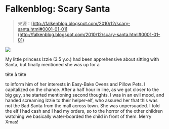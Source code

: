 <!--yml
category: 未分类
date: 2024-05-12 21:14:18
-->

# Falkenblog: Scary Santa

> 来源：[http://falkenblog.blogspot.com/2010/12/scary-santa.html#0001-01-01](http://falkenblog.blogspot.com/2010/12/scary-santa.html#0001-01-01)

[![](img/5aa95f7adb98c5fd4e030d9c80dfc0dc.png)](https://blogger.googleusercontent.com/img/b/R29vZ2xl/AVvXsEjH4QuDiRknLY_Es7NxQurdshZLbrRXEmbKFecTshyphenhyphenDcNwxdf3_Uyc6wEaLj32zNPgP2oe7QjHybS5LNAb2MXxU8Fm0sWLmDDYvTfnGkV1lTV6MO0ldIhVqeREDKaJiCK27SHX22A/s1600/izziesanta.jpg)

My little princess Izzie (3.5 y.o.) had been apprehensive about sitting with Santa, but finally mentioned she was up for a

tête à tête

to inform him of her interests in Easy-Bake Ovens and Pillow Pets. I capitalized on the chance. After a half hour in line, as we got closer to the big guy, she started mentioning second thoughts. I was in an evil mood, and handed screaming Izzie to their helper-elf, who assured her that this was not the Bad Santa from the mall across town. She was unpersuaded. I told the elf I had cash and I had my orders, so to the horror of the other children watching we basically water-boarded the child in front of them. Merry Xmas!